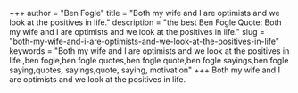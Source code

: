 +++
author = "Ben Fogle"
title = "Both my wife and I are optimists and we look at the positives in life."
description = "the best Ben Fogle Quote: Both my wife and I are optimists and we look at the positives in life."
slug = "both-my-wife-and-i-are-optimists-and-we-look-at-the-positives-in-life"
keywords = "Both my wife and I are optimists and we look at the positives in life.,ben fogle,ben fogle quotes,ben fogle quote,ben fogle sayings,ben fogle saying,quotes, sayings,quote, saying, motivation"
+++
Both my wife and I are optimists and we look at the positives in life.
